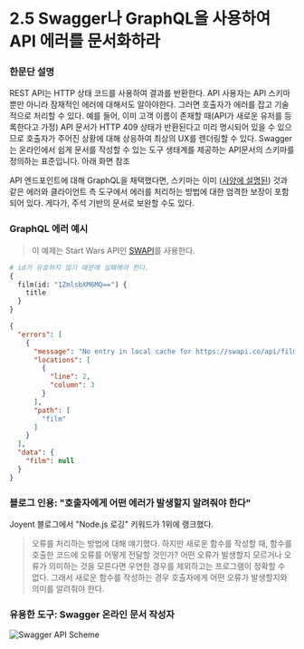 # 2.5 Swagger나 GraphQL을 사용하여 API 에러를 문서화하라

### 한문단 설명

REST API는 HTTP 상태 코드를 사용하여 결과를 반환한다. API 사용자는 API 스키마 뿐만 아니라 잠재적인 에러에 대해서도 알아야한다. 그러면 호출자가 에러를 잡고 기술적으로 처리할 수 있다. 예를 들어, 이미 고객 이름이 존재할 때(API가 새로운 유저를 등록한다고 가정) API 문서가 HTTP 409 상태가 반환된다고 미리 명시되어 있을 수 있으므로 호출자가 주어진 상황에 대해 상응하여 최상의 UX를 렌더링할 수 있다. Swagger는 온라인에서 쉽게 문서를 작성할 수 있는 도구 생태계를 제공하는 API문서의 스키마를 정의하는 표준입니다. 아래 화면 참조 

API 엔드포인트에 대해 GraphQL을 채택했다면, 스키마는 이미 ([사양에 설명된](https://facebook.github.io/graphql/June2018/#sec-Errors)) 것과 같은 에러와 클라이언트 측 도구에서 에러를 처리하는 방법에 대한 엄격한 보장이 포함되어 있다. 게다가, 주석 기반의 문서로 보완할 수도 있다.

### GraphQL 에러 예시

> 이 예제는 Start Wars API인 [SWAPI](https://graphql.org/swapi-graphql)를 사용한다.

```graphql
# id가 유효하지 않기 때문에 실패해야 한다.
{
  film(id: "1ZmlsbXM6MQ==") {
    title
  }
}
```

```json
{
  "errors": [
    {
      "message": "No entry in local cache for https://swapi.co/api/films/.../",
      "locations": [
        {
          "line": 2,
          "column": 3
        }
      ],
      "path": [
        "film"
      ]
    }
  ],
  "data": {
    "film": null
  }
}
```

### 블로그 인용: "호출자에게 어떤 에러가 발생할지 알려줘야 한다"

Joyent 블로그에서 "Node.js 로깅" 키워드가 1위에 랭크했다.

 > 오류를 처리하는 방법에 대해 얘기했다. 하지만 새로운 함수를 작성할 때, 함수를 호출한 코드에 오류를 어떻게 전달할 것인가? 어떤 오류가 발생할지 모르거나 오류가 의미하는 것을 모른다면 우연한 경우를 제외하고는 프로그램이 정확할 수 없다. 그래서 새로운 함수를 작성하는 경우 호출자에게 어떤 오류가 발생할지와 의미를 알려줘야 한다.

### 유용한 도구: Swagger 온라인 문서 작성자

![Swagger API Scheme](https://github.com/i0natan/nodebestpractices/blob/master/assets/images/swaggerDoc.png "API error handling")
